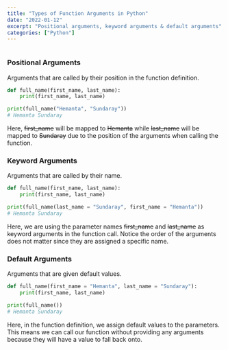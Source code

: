 ```yaml
---
title: "Types of Function Arguments in Python"
date: "2022-01-12"
excerpt: "Positional arguments, keyword arguments & default arguments"
categories: ["Python"]
---
```


```toc

```

### Positional Arguments

Arguments that are called by their position in the function definition.

```py {numberLines}
def full_name(first_name, last_name):
    print(first_name, last_name)

print(full_name("Hemanta", "Sundaray"))
# Hemanta Sundaray
```

Here, ~~first_name~~ will be mapped to ~~Hemanta~~ while ~~last_name~~ will be mapped to ~~Sundaray~~ due to the position of the arguments when calling the function.

### Keyword Arguments

Arguments that are called by their name.

```py {numberLines}
def full_name(first_name, last_name):
    print(first_name, last_name)

print(full_name(last_name = "Sundaray", first_name = "Hemanta"))
# Hemanta Sundaray
```

Here, we are using the parameter names ~~first_name~~ and ~~last_name~~ as keyword arguments in the function call. Notice the order of the arguments does not matter since they are assigned a specific name.

### Default Arguments

Arguments that are given default values.

```py {numberLines}
def full_name(first_name = "Hemanta", last_name = "Sundaray"):
    print(first_name, last_name)

print(full_name())
# Hemanta Sundaray
```

Here, in the function definition, we assign default values to the parameters. This means we can call our function without providing any arguments because they will have a value to fall back onto.
